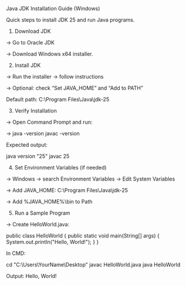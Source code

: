 Java JDK Installation Guide (Windows)

Quick steps to install JDK 25 and run Java programs.

1. Download JDK

-> Go to Oracle JDK

-> Download Windows x64 installer.

2. Install JDK

-> Run the installer → follow instructions

-> Optional: check “Set JAVA_HOME” and “Add to PATH”

   Default path: C:\Program Files\Java\jdk-25

3. Verify Installation

-> Open Command Prompt and run:

-> java -version
   javac -version


Expected output:

  java version "25"
  javac 25

4. Set Environment Variables (if needed)

-> Windows → search Environment Variables → Edit System Variables

-> Add JAVA_HOME: C:\Program Files\Java\jdk-25

-> Add %JAVA_HOME%\bin to Path

5. Run a Sample Program

-> Create HelloWorld.java:

public class HelloWorld {
    public static void main(String[] args) {
        System.out.println("Hello, World!");
    }
}


In CMD:

cd "C:\Users\YourName\Desktop"
javac HelloWorld.java
java HelloWorld


 Output: Hello, World!
